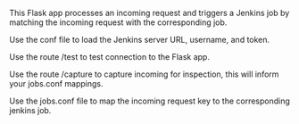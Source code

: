 This Flask app processes an incoming request and triggers a Jenkins job by matching the incoming request with the corresponding job.

Use the conf file to load the Jenkins server URL, username, and token.

Use the route /test to test connection to the Flask app.

Use the route /capture to capture incoming for inspection, this will inform your jobs.conf mappings.

Use the jobs.conf file to map the incoming request key to the corresponding jenkins job.


